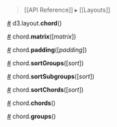 > [[API Reference]] ▸ [[Layouts]]

<a name="chord" href="#chord">#</a> d3.layout.<b>chord</b>()

<a name="matrix" href="#matrix">#</a> chord.<b>matrix</b>([<i>matrix</i>])

<a name="padding" href="#padding">#</a> chord.<b>padding</b>([<i>padding</i>])

<a name="sortGroups" href="#sortGroups">#</a> chord.<b>sortGroups</b>([<i>sort</i>])

<a name="sortSubgroups" href="#sortSubgroups">#</a> chord.<b>sortSubgroups</b>([<i>sort</i>])

<a name="sortChords" href="#sortChords">#</a> chord.<b>sortChords</b>([<i>sort</i>])

<a name="chords" href="#chords">#</a> chord.<b>chords</b>()

<a name="groups" href="#groups">#</a> chord.<b>groups</b>()
